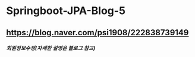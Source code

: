 # Springboot-JPA-Blog-5

## https://blog.naver.com/psi1908/222838739149

##### 회원정보수정(자세한 설명은 블로그 참고)
